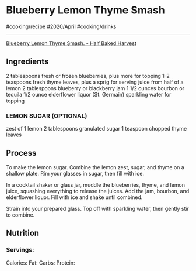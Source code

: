 # Blueberry Lemon Thyme Smash
#cooking/recipe #2020/April #cooking/drinks
- - - -
[Blueberry Lemon Thyme Smash. - Half Baked Harvest](https://www.halfbakedharvest.com/blueberry-lemon-thyme-smash/)

## Ingredients
2 tablespoons fresh or frozen blueberries, plus more for topping
1-2 teaspoons fresh thyme leaves, plus a sprig for serving
juice from half of a lemon
2 tablespoons blueberry or blackberry jam
1 1/2 ounces bourbon or tequila
1/2 ounce elderflower liquor (St. Germain)
sparkling water for topping

### LEMON SUGAR (OPTIONAL)
zest of 1 lemon
2 tablespoons granulated sugar
1 teaspoon chopped thyme leaves

## Process
To make the lemon sugar. Combine the lemon zest, sugar, and thyme on a shallow plate. Rim your glasses in sugar, then fill with ice.

In a cocktail shaker or glass jar, muddle the blueberries, thyme, and lemon juice, squashing everything to release the juices. Add the jam, bourbon, and elderflower liquor. Fill with ice and shake until combined.

Strain into your prepared glass. Top off with sparkling water, then gently stir to combine.

## Nutrition
### Servings:
Calories: 
Fat: 
Carbs: 
Protein: 